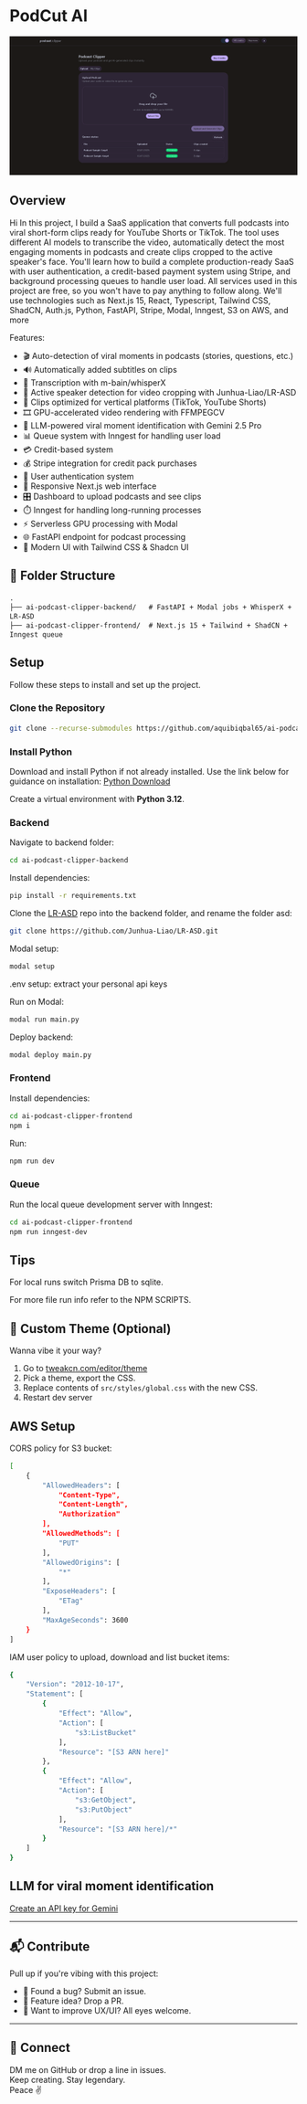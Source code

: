 # PodCut AI

![thumbnail of AI Podcast Clipper](ai-podcast-clipper-frontend/public/thumbnail.png)

## Overview

Hi In this project, I build a SaaS application that converts full podcasts into viral short-form clips ready for YouTube Shorts or TikTok. The tool uses different AI models to transcribe the video, automatically detect the most engaging moments in podcasts and create clips cropped to the active speaker's face. You'll learn how to build a complete production-ready SaaS with user authentication, a credit-based payment system using Stripe, and background processing queues to handle user load. All services used in this project are free, so you won't have to pay anything to follow along. We'll use technologies such as Next.js 15, React, Typescript, Tailwind CSS, ShadCN, Auth.js, Python, FastAPI, Stripe, Modal, Inngest, S3 on AWS, and more

Features:

- 🎬 Auto-detection of viral moments in podcasts (stories, questions, etc.)
- 🔊 Automatically added subtitles on clips
- 📝 Transcription with m-bain/whisperX
- 🎯 Active speaker detection for video cropping with Junhua-Liao/LR-ASD
- 📱 Clips optimized for vertical platforms (TikTok, YouTube Shorts)
- 🎞️ GPU-accelerated video rendering with FFMPEGCV
- 🧠 LLM-powered viral moment identification with Gemini 2.5 Pro
- 📊 Queue system with Inngest for handling user load
- 💳 Credit-based system
- 💰 Stripe integration for credit pack purchases
- 👤 User authentication system
- 📱 Responsive Next.js web interface
- 🎛️ Dashboard to upload podcasts and see clips
- ⏱️ Inngest for handling long-running processes
- ⚡ Serverless GPU processing with Modal
- 🌐 FastAPI endpoint for podcast processing
- 🎨 Modern UI with Tailwind CSS & Shadcn UI

## 🧠 Folder Structure

```
.
├── ai-podcast-clipper-backend/   # FastAPI + Modal jobs + WhisperX + LR-ASD
├── ai-podcast-clipper-frontend/  # Next.js 15 + Tailwind + ShadCN + Inngest queue
```


## Setup

Follow these steps to install and set up the project.

### Clone the Repository

```bash
git clone --recurse-submodules https://github.com/aquibiqbal65/ai-podcast-clipper.git
```

### Install Python

Download and install Python if not already installed. Use the link below for guidance on installation:
[Python Download](https://www.python.org/downloads/)

Create a virtual environment with **Python 3.12**.

### Backend

Navigate to backend folder:

```bash
cd ai-podcast-clipper-backend
```

Install dependencies:

```bash
pip install -r requirements.txt
```

Clone the [LR-ASD](https://github.com/Junhua-Liao/LR-ASD) repo into the backend folder, and rename the folder asd:

```bash
git clone https://github.com/Junhua-Liao/LR-ASD.git
```

Modal setup:

```bash
modal setup
```
.env setup:
extract your personal api keys

Run on Modal:

```bash
modal run main.py
```

Deploy backend:

```bash
modal deploy main.py
```

### Frontend

Install dependencies:

```bash
cd ai-podcast-clipper-frontend
npm i
```

Run:

```bash
npm run dev
```

### Queue

Run the local queue development server with Inngest:

```bash
cd ai-podcast-clipper-frontend
npm run inngest-dev
```

## Tips

For local runs switch Prisma DB to sqlite.

For more file run info refer to the NPM SCRIPTS.


## 🎨 Custom Theme (Optional)

Wanna vibe it your way?

1. Go to [tweakcn.com/editor/theme](https://tweakcn.com/editor/theme)
2. Pick a theme, export the CSS.
3. Replace contents of `src/styles/global.css` with the new CSS.
4. Restart dev server

## AWS Setup

CORS policy for S3 bucket:

```bash
[
    {
        "AllowedHeaders": [
            "Content-Type",
            "Content-Length",
            "Authorization"
        ],
        "AllowedMethods": [
            "PUT"
        ],
        "AllowedOrigins": [
            "*"
        ],
        "ExposeHeaders": [
            "ETag"
        ],
        "MaxAgeSeconds": 3600
    }
]
```

IAM user policy to upload, download and list bucket items:

```bash
{
    "Version": "2012-10-17",
    "Statement": [
        {
            "Effect": "Allow",
            "Action": [
                "s3:ListBucket"
            ],
            "Resource": "[S3 ARN here]"
        },
        {
            "Effect": "Allow",
            "Action": [
                "s3:GetObject",
                "s3:PutObject"
            ],
            "Resource": "[S3 ARN here]/*"
        }
    ]
}
```

## LLM for viral moment identification

[Create an API key for Gemini](https://ai.google.dev/gemini-api/docs/quickstart?lang=python)


---

## 📬 Contribute

Pull up if you're vibing with this project:  
- 🐞 Found a bug? Submit an issue.  
- 🎁 Feature idea? Drop a PR.  
- 💬 Want to improve UX/UI? All eyes welcome.

---

## 📢 Connect

DM me on GitHub or drop a line in issues.  
Keep creating. Stay legendary.  
Peace ✌️
